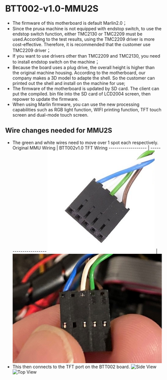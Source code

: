 # BTT002-v1.0-MMU2S
* The firmware of this motherboard is default Marlin2.0；
* Since the prusa machine is not equipped with endstop switch, to use the endstop switch function, either TMC2130 or TMC2209 must be used.According to the test results, using the TMC2209 driver is more cost-effective. Therefore, it is recommended that the customer use TMC2209 driver；
* If you want to use drivers other than TMC2209 and TMC2130, you need to install endstop switch on the machine；
* Because the board uses a plug drive, the overall height is higher than the original machine housing. According to the motherboard, our company makes a 3D model to adapte the shell. So the customer can printed out the shell and install on the machine for use;
* The firmware of the motherboard is updated by SD card. The client can put the compiled. bin file into the SD card of LCD2004 screen, then repower to update the firmware.
* When using Marlin firmware, you can use the new processing capabilities such as RGB light function, WIFI printing function, TFT touch screen and dual-mode touch  screen.
## Wire changes needed for MMU2S
* The green and white wires need to move over 1 spot each respectively.
   Original MMU Wiring | BTT002v1.0 TFT Wiring
   ------------------- | ----------------------
   ![Original MMU Wiring](/images/Original%20MMU.jpg) | ![BTT002v1.0 TFT Wiring](/images/Fixed%20mmu.jpeg)
* This then connects to the TFT port on the BTT002 board.
  ![Side View](/images/mmu1.jpeg)
  ![Top View](/images/mmu2.jpeg)
